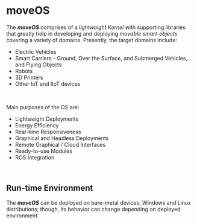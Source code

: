 # moveOS

The ***moveOS*** comprises of a *lightweight Kernel* with supporting libraries that greatly help in developing and deploying *movable smart-objects* covering a variety of domains. Presently, the target domains include:

  * Electric Vehicles
  * Smart Carriers - Ground, Over the Surface, and Submerged Vehicles, and Flying Objects
  * Robots
  * 3D Printers
  * Other IoT and IIoT devices


&nbsp;

Main purposes of the OS are:

  * Lightweight Deployments
  * Energy Efficiency
  * Real-time Responsiveness
  * Graphical and Headless Deployments
  * Remote Graphical / Cloud Interfaces
  * Ready-to-use Modules
  * ROS Integration



&nbsp;

## Run-time Environment

The ***moveOS*** can be deployed on bare-metal devices, Windows and Linux distributions; though, its behavior can change depending on deployed environment.


